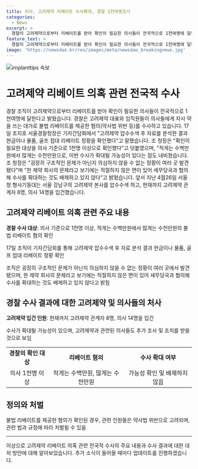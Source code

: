 ```yaml
---
title: 의사, 고려제약 리베이트 수사확대, 경찰 1천여명조사
categories:
  - News
excerpt: >
  경찰이 고려제약으로부터 리베이트를 받아 확인이 필요한 의사들이 전국적으로 1천여명에 달한다고 밝혔다. 경찰은 고려제약 대표와 임직원들을 의사들에게 불법 리베이트를 제공한 혐의로 수사 중이다. 조 서울경찰청장은 "현금이나 물품, 골프 접대 리베이트 정황을 확인했으며, 의사 기준으로 1천명 이상 확인"이라고 말했다. 조 청장은 "수백만원에서 수천만원까지의 리베이트가 확인되었으며, 구조적인 문제가 의심스러워 세무당국과 협의해 수사를 확대하는 것도 배제하지 않는다"고 덧붙였다.
feature_text: >
  경찰이 고려제약으로부터 리베이트를 받아 확인이 필요한 의사들이 전국적으로 1천여명에 달한다고 밝혔다. 경찰은 고려제약 대표와 임직원들을 의사들에게 불법 리베이트를 제공한 혐의로 수사 중이다. 조 서울경찰청장은 "현금이나 물품, 골프 접대 리베이트 정황을 확인했으며, 의사 기준으로 1천명 이상 확인"이라고 말했다. 조 청장은 "수백만원에서 수천만원까지의 리베이트가 확인되었으며, 구조적인 문제가 의심스러워 세무당국과 협의해 수사를 확대하는 것도 배제하지 않는다"고 덧붙였다.
image: 'https://newsdao.kr/res/images/meta/newsdao_breakingnews.jpg'
---
```


<p><img src="https://newsdao.kr/res/images/meta/newsdao_breakingnews.jpg" alt="implanttips 속보" /></p>

<h1>고려제약 리베이트 의혹 관련 전국적 수사</h1>

<p data-ke-size="size16">경찰 조직이 고려제약으로부터 리베이트를 받아 확인이 필요한 의사들이 전국적으로 1천여명에 달한다고 밝혔습니다. 경찰은 고려제약 대표와 임직원들이 의사들에게 자사 약을 쓰는 대가로 불법 리베이트를 제공한 혐의(약사법 위반 등)를 수사하고 있습니다. 17일 조지호 서울경찰청장은 기자간담회에서 "고려제약 압수수색 후 자료를 분석한 결과 현금이나 물품, 골프 접대 리베이트 정황을 확인했다"고 말했습니다. 조 청장은 "확인이 필요한 대상을 의사 기준으로 1천명 이상으로 확인했다"고 덧붙였으며, "적게는 수백만원에서 많게는 수천만원으로, 이번 수사가 확대될 가능성이 있다는 점도 내비쳤습니다. 조 청장은 "굉장히 구조적인 문제가 아닌지 의심하지 않을 수 없는 정황이 여러 곳 발견됐다"며 "한 제약 회사의 문제라고 보기에는 적절하지 않은 면이 있어 세무당국과 협의해 수사를 확대하는 것도 배제하고 있지 않다"고 밝혔습니다. 앞서 지난 4월26일 서울청 형사기동대는 서울 강남구의 고려제약 본사를 압수수색 하고, 현재까지 고려제약 관계자 8명, 의사 14명을 입건했습니다.</p>

<h2 data-ke-size="size26">고려제약 리베이트 의혹 관련 주요 내용</h2>

<p data-ke-size="size16"><b>경찰 수사 대상</b>: 의사 기준으로 1천명 이상, 적게는 수백만원에서 많게는 수천만원의 불법 리베이트 혐의 확인</p>

<p data-ke-size="size16">17일 조직이 기자간담회를 통해 고려제약 압수수색 후 자료 분석 결과 현금이나 물품, 골프 접대 리베이트 정황 확인</p>

<p data-ke-size="size16">조직은 굉장히 구조적인 문제가 아닌지 의심하지 않을 수 없는 정황이 여러 곳에서 발견됐으며, 한 제약 회사의 문제라고 보기에는 적절하지 않은 면이 있어 세무당국과 협의해 수사를 확대하는 것도 배제하고 있지 않다고 밝힘</p>

<h2 data-ke-size="size26">경찰 수사 결과에 대한 고려제약 및 의사들의 처사</h2>

<p data-ke-size="size16"><b>고려제약 입건 인원</b>: 현재까지 고려제약 관계자 8명, 의사 14명을 입건</p>

<p data-ke-size="size16">수사가 확대될 가능성이 있으며, 고려제약과 관련된 의사들도 추가 조사 및 조치를 받을 것으로 보임</p>

<table>
<tbody>
<tr>
<td style="text-align: center; height: 17px;"><b>경찰의 확인 대상</b></td>
<td style="text-align: center; height: 17px;"><b>리베이트 혐의</b></td>
<td style="text-align: center; height: 17px;"><b>수사 확대 여부</b></td>
</tr>
<tr>
<td style="text-align: center; height: 17px;">의사 1천명 이상</td>
<td style="text-align: center; height: 17px;">적게는 수백만원, 많게는 수천만원</td>
<td style="text-align: center; height: 17px;">가능성 확인 및 배제하지 않음</td>
</tr>
</tbody>
</table>

<h2 data-ke-size="size26">정의와 처벌</h2>

<p data-ke-size="size16">불법 리베이트를 제공한 혐의가 확인된 경우, 관련 인원들은 약사법 위반으로 고려되며, 관련 법과 규정에 따라 처벌될 수 있음</p>

<hr>

<p data-ke-size="size16">이상으로 고려제약 리베이트 의혹 관련 전국적 수사의 주요 내용과 수사 결과에 대한 대처 방안에 대해 알아보았습니다. 추가 소식이 들어올 때마다 업데이트를 진행하겠습니다.</p>

